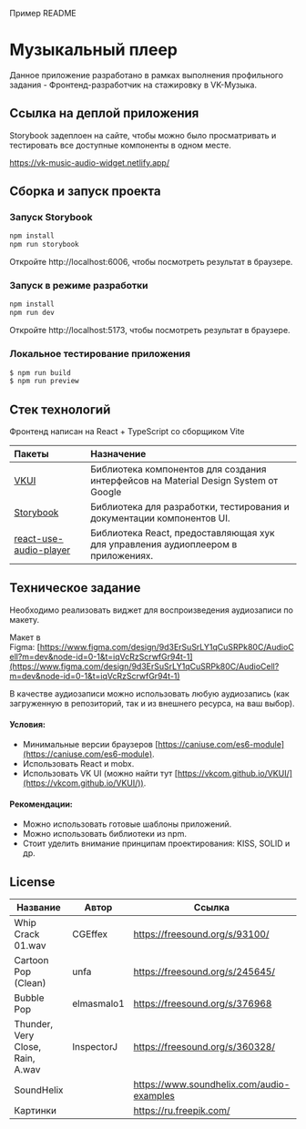 Пример README

# Музыкальный плеер

Данное приложение разработано в рамках выполнения профильного задания - Фронтенд-разработчик на стажировку в VK-Музыка.


## Ссылка на деплой приложения

Storybook задеплоен на сайте, чтобы можно было просматривать и тестировать все доступные компоненты в одном месте. 

https://vk-music-audio-widget.netlify.app/



## Сборка и запуск проекта

### Запуск Storybook

```bash
npm install
npm run storybook
```

Откройте http://localhost:6006, чтобы посмотреть результат в браузере.

### Запуск в режиме разработки

```bash
npm install
npm run dev
```

Откройте http://localhost:5173, чтобы посмотреть результат в браузере.

### Локальное тестирование приложения

```bash
$ npm run build
$ npm run preview
```


## Стек технологий

Фронтенд написан на React + TypeScript со сборщиком Vite

|Пакеты|Назначение|
|:----|:----|
|[VKUI](https://vkcom.github.io/VKUI/#/About)|Библиотека компонентов для создания интерфейсов на Material Design System от Google|
|[Storybook](https://storybook.js.org/)|Библиотека для разработки, тестирования и документации компонентов UI.|
|[react-use-audio-player](https://github.com/E-Kuerschner/useAudioPlayer)|Библиотека React, предоставляющая хук для управления аудиоплеером в приложениях.|

## Техническое задание

Необходимо реализовать виджет для воспроизведения аудиозаписи по макету.  
  
Макет в Figma: [https://www.figma.com/design/9d3ErSuSrLY1qCuSRPk80C/AudioCell?m=dev&node-id=0-1&t=iqVcRzScrwfGr94t-1](https://www.figma.com/design/9d3ErSuSrLY1qCuSRPk80C/AudioCell?m=dev&node-id=0-1&t=iqVcRzScrwfGr94t-1)  
  
В качестве аудиозаписи можно использовать любую аудиозапись (как загруженную в репозиторий, так и из внешнего ресурса, на ваш выбор).

#### Условия:

*   Минимальные версии браузеров [https://caniuse.com/es6-module](https://caniuse.com/es6-module).
*   Использовать React и mobx.
*   Использовать VK UI (можно найти тут [https://vkcom.github.io/VKUI/](https://vkcom.github.io/VKUI/)).

#### Рекомендации:

*   Можно использовать готовые шаблоны приложений.
*   Можно использовать библиотеки из npm.
*   Стоит уделить внимание принципам проектирования: KISS, SOLID и др.

  

## License

| Название                         | Автор      | Ссылка                                    | Лицензия           |   |
|----------------------------------|------------|-------------------------------------------|--------------------|---|
| Whip Crack 01.wav                | CGEffex    | https://freesound.org/s/93100/            | Attribution 4.0    |   |
| Cartoon Pop (Clean)              | unfa       | https://freesound.org/s/245645/           | Creative Commons 0 |   |
| Bubble Pop                       | elmasmalo1 | https://freesound.org/s/376968            | Attribution 3.0    |   |
| Thunder, Very Close, Rain, A.wav | InspectorJ | https://freesound.org/s/360328/           | Attribution 4.0    |   |
| SoundHelix                       |            | https://www.soundhelix.com/audio-examples | GNU GPLv3          |   |
| Картинки                         |            | https://ru.freepik.com/                   |                    |   |
